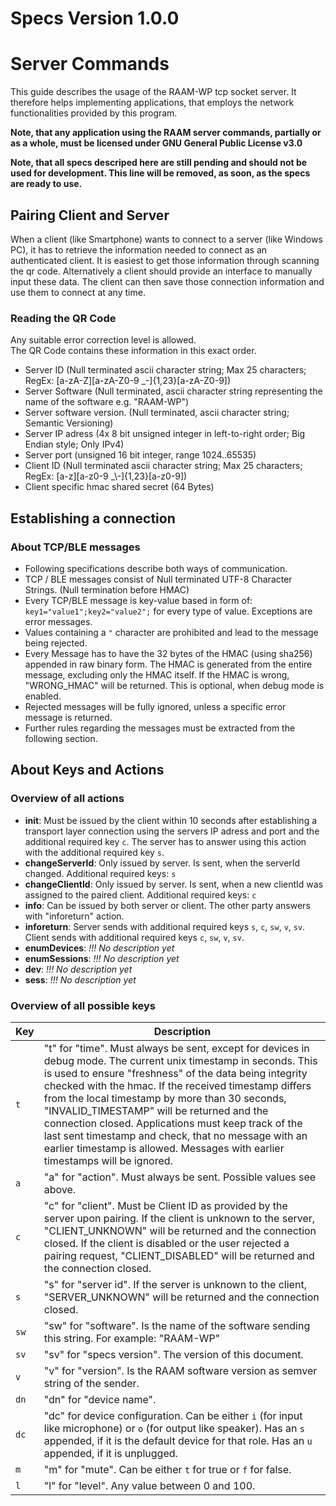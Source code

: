 # Specs Version 1.0.0

# Server Commands
This guide describes the usage of the RAAM-WP tcp socket server.
It therefore helps implementing applications, that employs the network
functionalities provided by this program.

**Note, that any application using the RAAM server commands, partially or as a whole, must be licensed under GNU General Public License v3.0**

**Note, that all specs descriped here are still pending and should not be used for development. This line will be removed, as soon, as the specs are ready to use.**

## Pairing Client and Server
When a client (like Smartphone) wants to connect to a server (like Windows PC),
it has to retrieve the information needed to connect as an authenticated client.
It is easiest to get those information through scanning the qr code. Alternatively
a client should provide an interface to manually input these data.
The client can then save those connection information and use them to connect at any time.

### Reading the QR Code
Any suitable error correction level is allowed.  
The QR Code contains these information in this exact order.  
* Server ID (Null terminated ascii character string; Max 25 characters; RegEx: [a-zA-Z][a-zA-Z0-9 _\-]{1,23}[a-zA-Z0-9])
* Server Software (Null terminated, ascii character string representing the name of the software e.g. "RAAM-WP")
* Server software version. (Null terminated, ascii character string; Semantic Versioning)
* Server IP adress (4x 8 bit unsigned integer in left-to-right order; Big Endian style; Only IPv4)
* Server port (unsigned 16 bit integer, range 1024..65535)
* Client ID (Null terminated ascii character string; Max 25 characters; RegEx: [a-z][a-z0-9 _\\-]{1,23}[a-z0-9])
* Client specific hmac shared secret (64 Bytes)


## Establishing a connection
### About TCP/BLE messages
* Following specifications describe both ways of communication.
* TCP / BLE messages consist of Null terminated UTF-8 Character Strings. (Null termination before HMAC)
* Every TCP/BLE message is key-value based in form of: `key1="value1";key2="value2";` for every type of value. Exceptions are error messages.
* Values containing a `"` character are prohibited and lead to the message being rejected.
* Every Message has to have the 32 bytes of the HMAC (using sha256) appended in raw binary form. The HMAC is generated from the entire message, excluding only the HMAC itself. If the HMAC is wrong, "WRONG_HMAC" will be returned. This is optional, when debug mode is enabled.
* Rejected messages will be fully ignored, unless a specific error message is returned.
* Further rules regarding the messages must be extracted from the following section.


## About Keys and Actions
### Overview of all actions
* **init**: Must be issued by the client within 10 seconds after establishing a transport layer connection using the servers IP adress and port and the additional required key `c`. The server has to answer using this action with the additional required key `s`.
* **changeServerId**: Only issued by server. Is sent, when the serverId changed. Additional required keys: `s`
* **changeClientId**: Only issued by server. Is sent, when a new clientId was assigned to the paired client. Additional required keys: `c`
* **info**: Can be issued by both server or client. The other party answers with "inforeturn" action.
* **inforeturn**: Server sends with additional required keys `s`, `c`, `sw`, `v`, `sv`. Client sends with additional required keys `c`, `sw`, `v`, `sv`.
* **enumDevices**: *!!! No description yet*
* **enumSessions**: *!!! No description yet*
* **dev**: *!!! No description yet*
* **sess**: *!!! No description yet*

### Overview of all possible keys
Key | Description
--- | -----------
`t` | "t" for "time". Must always be sent, except for devices in debug mode. The current unix timestamp in seconds. This is used to ensure "freshness" of the data being integrity checked with the hmac. If the received timestamp differs from the local timestamp by more than 30 seconds, "INVALID_TIMESTAMP" will be returned and the connection closed. Applications must keep track of the last sent timestamp and check, that no message with an earlier timestamp is allowed. Messages with earlier timestamps will be ignored.
`a` | "a" for "action". Must always be sent. Possible values see above.
`c` | "c" for "client". Must be Client ID as provided by the server upon pairing. If the client is unknown to the server, "CLIENT_UNKNOWN" will be returned and the connection closed. If the client is disabled or the user rejected a pairing request, "CLIENT_DISABLED" will be returned and the connection closed.
`s` | "s" for "server id". If the server is unknown to the client, "SERVER_UNKNOWN" will be returned and the connection closed.
`sw` | "sw" for "software". Is the name of the software sending this string. For example: "RAAM-WP"
`sv` | "sv" for "specs version". The version of this document.
`v` | "v" for "version". Is the RAAM software version as semver string of the sender.
`dn` | "dn" for "device name".
`dc` | "dc" for device configuration. Can be either `i` (for input like microphone) or `o` (for output like speaker). Has an `s` appended, if it is the default device for that role. Has an `u` appended, if it is unplugged.
`m` | "m" for "mute". Can be either `t` for true or `f` for false.
`l` | "l" for "level". Any value between 0 and 100.
